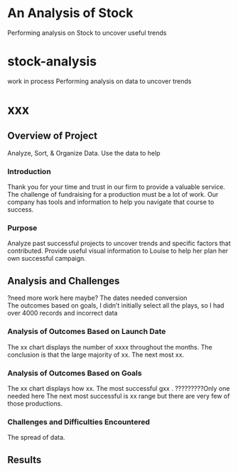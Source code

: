  # An Analysis of Stock
Performing analysis on Stock to uncover useful trends
# stock-analysis
work in process Performing analysis on              data to uncover trends
# xxx
## Overview of Project
Analyze, Sort, & Organize              Data.  Use the data to help  
### Introduction
Thank you for your time and trust in our firm to provide a valuable service.  The challenge of fundraising for a production must be a lot of work.   Our company has tools and information to help you navigate that course to success.   
### Purpose
Analyze past successful projects to uncover trends and specific factors that contributed.  Provide useful visual information to Louise to help her plan her own successful campaign.  
## Analysis and Challenges
?need more work here maybe?    The dates needed conversion  
The outcomes based on goals, I didn’t initially select all the plays, so I  had over 4000 records and incorrect data  
### Analysis of Outcomes Based on Launch Date
The xx chart displays the number of xxxx throughout the months.  The conclusion is that the large majority of xx.  The next most xx.   
### Analysis of Outcomes Based on Goals
The xx chart displays how xx. The most successful gxx .  ?????????Only one needed here The next most successful is xx range but there are very few of those productions.      
### Challenges and Difficulties Encountered
The spread of data. 
## Results
